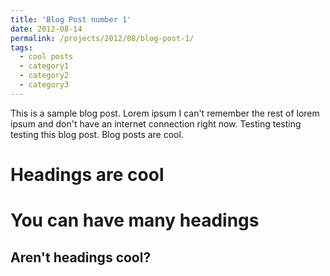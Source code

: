 ```yaml
---
title: 'Blog Post number 1'
date: 2012-08-14
permalink: /projects/2012/08/blog-post-1/
tags:
  - cool posts
  - category1
  - category2
  - category3
---
```


This is a sample blog post. Lorem ipsum I can't remember the rest of lorem ipsum and don't have an internet connection right now. Testing testing testing this blog post. Blog posts are cool.

Headings are cool
======

You can have many headings
======

Aren't headings cool?
------